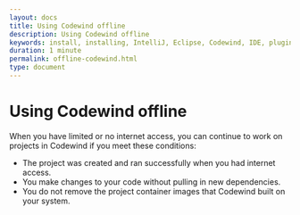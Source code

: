 ```yaml
---
layout: docs
title: Using Codewind offline
description: Using Codewind offline
keywords: install, installing, IntelliJ, Eclipse, Codewind, IDE, plugin, plug-in, settings, creating, project, projects, template, code change, edit, edits, application, removing
duration: 1 minute
permalink: offline-codewind.html
type: document
---
```


# Using Codewind offline
When you have limited or no internet access, you can continue to work on projects in Codewind if you meet these conditions:
- The project was created and ran successfully when you had internet access.
- You make changes to your code without pulling in new dependencies.
- You do not remove the project container images that Codewind built on your system.
